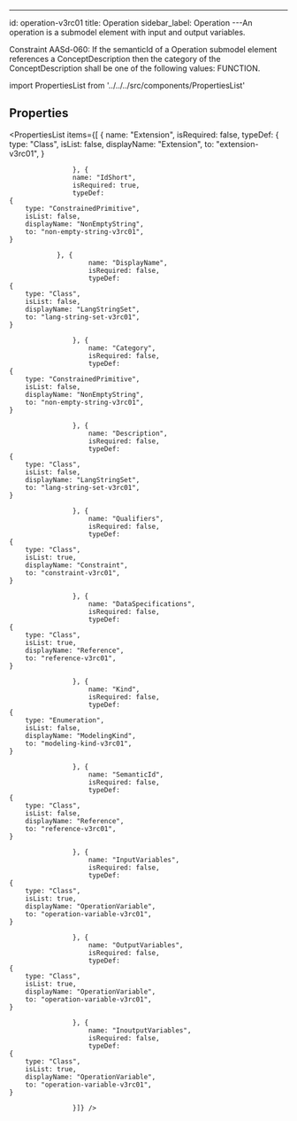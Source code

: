 --- 
id: operation-v3rc01 
title: Operation 
sidebar_label: Operation 
---An operation is a submodel element with input and output variables.

<p>
Constraint AASd-060: If the semanticId of a Operation submodel element
references a ConceptDescription then the category of the ConceptDescription
shall be one of the following values: FUNCTION.
</p>

import PropertiesList from '../../../src/components/PropertiesList' 

## Properties 

<PropertiesList items={[ 
{
                        name: "Extension",
                        isRequired: false,
                        typeDef: 
    {
        type: "Class",
        isList: false,
        displayName: "Extension",
        to: "extension-v3rc01",
    }
    
                    }, {
                    name: "IdShort",
                    isRequired: true,
                    typeDef: 
    {
        type: "ConstrainedPrimitive",
        isList: false,
        displayName: "NonEmptyString",
        to: "non-empty-string-v3rc01",
    }
    
                }, {
                        name: "DisplayName",
                        isRequired: false,
                        typeDef: 
    {
        type: "Class",
        isList: false,
        displayName: "LangStringSet",
        to: "lang-string-set-v3rc01",
    }
    
                    }, {
                        name: "Category",
                        isRequired: false,
                        typeDef: 
    {
        type: "ConstrainedPrimitive",
        isList: false,
        displayName: "NonEmptyString",
        to: "non-empty-string-v3rc01",
    }
    
                    }, {
                        name: "Description",
                        isRequired: false,
                        typeDef: 
    {
        type: "Class",
        isList: false,
        displayName: "LangStringSet",
        to: "lang-string-set-v3rc01",
    }
    
                    }, {
                        name: "Qualifiers",
                        isRequired: false,
                        typeDef: 
    {
        type: "Class",
        isList: true,
        displayName: "Constraint",
        to: "constraint-v3rc01",
    }
    
                    }, {
                        name: "DataSpecifications",
                        isRequired: false,
                        typeDef: 
    {
        type: "Class",
        isList: true,
        displayName: "Reference",
        to: "reference-v3rc01",
    }
    
                    }, {
                        name: "Kind",
                        isRequired: false,
                        typeDef: 
    {
        type: "Enumeration",
        isList: false,
        displayName: "ModelingKind",
        to: "modeling-kind-v3rc01",
    }
    
                    }, {
                        name: "SemanticId",
                        isRequired: false,
                        typeDef: 
    {
        type: "Class",
        isList: false,
        displayName: "Reference",
        to: "reference-v3rc01",
    }
    
                    }, {
                        name: "InputVariables",
                        isRequired: false,
                        typeDef: 
    {
        type: "Class",
        isList: true,
        displayName: "OperationVariable",
        to: "operation-variable-v3rc01",
    }
    
                    }, {
                        name: "OutputVariables",
                        isRequired: false,
                        typeDef: 
    {
        type: "Class",
        isList: true,
        displayName: "OperationVariable",
        to: "operation-variable-v3rc01",
    }
    
                    }, {
                        name: "InoutputVariables",
                        isRequired: false,
                        typeDef: 
    {
        type: "Class",
        isList: true,
        displayName: "OperationVariable",
        to: "operation-variable-v3rc01",
    }
    
                    }]} /> 
 
